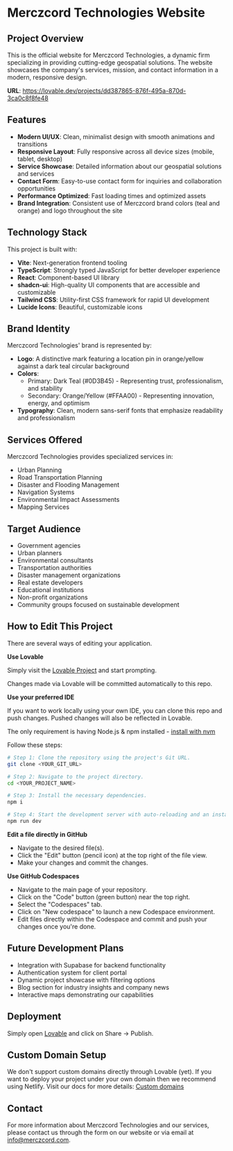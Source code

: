 
# Merczcord Technologies Website

## Project Overview

This is the official website for Merczcord Technologies, a dynamic firm specializing in providing cutting-edge geospatial solutions. The website showcases the company's services, mission, and contact information in a modern, responsive design.

**URL**: https://lovable.dev/projects/dd387865-876f-495a-870d-3ca0c8f8fe48

## Features

- **Modern UI/UX**: Clean, minimalist design with smooth animations and transitions
- **Responsive Layout**: Fully responsive across all device sizes (mobile, tablet, desktop)
- **Service Showcase**: Detailed information about our geospatial solutions and services
- **Contact Form**: Easy-to-use contact form for inquiries and collaboration opportunities
- **Performance Optimized**: Fast loading times and optimized assets
- **Brand Integration**: Consistent use of Merczcord brand colors (teal and orange) and logo throughout the site

## Technology Stack

This project is built with:

- **Vite**: Next-generation frontend tooling
- **TypeScript**: Strongly typed JavaScript for better developer experience
- **React**: Component-based UI library
- **shadcn-ui**: High-quality UI components that are accessible and customizable
- **Tailwind CSS**: Utility-first CSS framework for rapid UI development
- **Lucide Icons**: Beautiful, customizable icons

## Brand Identity

Merczcord Technologies' brand is represented by:

- **Logo**: A distinctive mark featuring a location pin in orange/yellow against a dark teal circular background
- **Colors**: 
  - Primary: Dark Teal (#0D3B45) - Representing trust, professionalism, and stability
  - Secondary: Orange/Yellow (#FFAA00) - Representing innovation, energy, and optimism
- **Typography**: Clean, modern sans-serif fonts that emphasize readability and professionalism

## Services Offered

Merczcord Technologies provides specialized services in:

- Urban Planning
- Road Transportation Planning
- Disaster and Flooding Management
- Navigation Systems
- Environmental Impact Assessments
- Mapping Services

## Target Audience

- Government agencies
- Urban planners
- Environmental consultants
- Transportation authorities
- Disaster management organizations
- Real estate developers
- Educational institutions
- Non-profit organizations
- Community groups focused on sustainable development

## How to Edit This Project

There are several ways of editing your application.

**Use Lovable**

Simply visit the [Lovable Project](https://lovable.dev/projects/dd387865-876f-495a-870d-3ca0c8f8fe48) and start prompting.

Changes made via Lovable will be committed automatically to this repo.

**Use your preferred IDE**

If you want to work locally using your own IDE, you can clone this repo and push changes. Pushed changes will also be reflected in Lovable.

The only requirement is having Node.js & npm installed - [install with nvm](https://github.com/nvm-sh/nvm#installing-and-updating)

Follow these steps:

```sh
# Step 1: Clone the repository using the project's Git URL.
git clone <YOUR_GIT_URL>

# Step 2: Navigate to the project directory.
cd <YOUR_PROJECT_NAME>

# Step 3: Install the necessary dependencies.
npm i

# Step 4: Start the development server with auto-reloading and an instant preview.
npm run dev
```

**Edit a file directly in GitHub**

- Navigate to the desired file(s).
- Click the "Edit" button (pencil icon) at the top right of the file view.
- Make your changes and commit the changes.

**Use GitHub Codespaces**

- Navigate to the main page of your repository.
- Click on the "Code" button (green button) near the top right.
- Select the "Codespaces" tab.
- Click on "New codespace" to launch a new Codespace environment.
- Edit files directly within the Codespace and commit and push your changes once you're done.

## Future Development Plans

- Integration with Supabase for backend functionality
- Authentication system for client portal
- Dynamic project showcase with filtering options
- Blog section for industry insights and company news
- Interactive maps demonstrating our capabilities

## Deployment

Simply open [Lovable](https://lovable.dev/projects/dd387865-876f-495a-870d-3ca0c8f8fe48) and click on Share -> Publish.

## Custom Domain Setup

We don't support custom domains directly through Lovable (yet). If you want to deploy your project under your own domain then we recommend using Netlify. Visit our docs for more details: [Custom domains](https://docs.lovable.dev/tips-tricks/custom-domain/)

## Contact

For more information about Merczcord Technologies and our services, please contact us through the form on our website or via email at info@merczcord.com.
